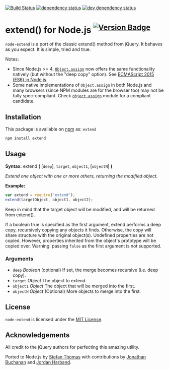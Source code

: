 [![Build Status][travis-svg]][travis-url]
[![dependency status][deps-svg]][deps-url]
[![dev dependency status][dev-deps-svg]][dev-deps-url]

# extend() for Node.js <sup> [![Version Badge][npm-version-png]][npm-url]</sup>

`node-extend` is a port of the classic extend() method from jQuery. It behaves
as you expect. It is simple, tried and true.

Notes:

- Since Node.js >= 4,
  [`Object.assign`](https://developer.mozilla.org/en-US/docs/Web/JavaScript/Reference/Global_Objects/Object/assign)
  now offers the same functionality natively (but without the "deep copy"
  option). See
  [ECMAScript 2015 (ES6) in Node.js](https://nodejs.org/en/docs/es6).
- Some native implementations of `Object.assign` in both Node.js and many
  browsers (since NPM modules are for the browser too) may not be fully
  spec-compliant. Check
  [`object.assign`](https://www.npmjs.com/package/object.assign) module for a
  compliant candidate.

## Installation

This package is available on [npm][npm-url] as: `extend`

```sh
npm install extend
```

## Usage

**Syntax:** extend **(** [`deep`], `target`, `object1`, [`objectN`] **)**

_Extend one object with one or more others, returning the modified object._

**Example:**

```js
var extend = require("extend");
extend(targetObject, object1, object2);
```

Keep in mind that the target object will be modified, and will be returned from
extend().

If a boolean true is specified as the first argument, extend performs a deep
copy, recursively copying any objects it finds. Otherwise, the copy will share
structure with the original object(s). Undefined properties are not copied.
However, properties inherited from the object's prototype will be copied over.
Warning: passing `false` as the first argument is not supported.

### Arguments

- `deep` _Boolean_ (optional) If set, the merge becomes recursive (i.e. deep
  copy).
- `target` _Object_ The object to extend.
- `object1` _Object_ The object that will be merged into the first.
- `objectN` _Object_ (Optional) More objects to merge into the first.

## License

`node-extend` is licensed under the [MIT License][mit-license-url].

## Acknowledgements

All credit to the jQuery authors for perfecting this amazing utility.

Ported to Node.js by [Stefan Thomas][github-justmoon] with contributions by
[Jonathan Buchanan][github-insin] and [Jordan Harband][github-ljharb].

[travis-svg]: https://travis-ci.org/justmoon/node-extend.svg
[travis-url]: https://travis-ci.org/justmoon/node-extend
[npm-url]: https://npmjs.org/package/extend
[mit-license-url]: http://opensource.org/licenses/MIT
[github-justmoon]: https://github.com/justmoon
[github-insin]: https://github.com/insin
[github-ljharb]: https://github.com/ljharb
[npm-version-png]: http://versionbadg.es/justmoon/node-extend.svg
[deps-svg]: https://david-dm.org/justmoon/node-extend.svg
[deps-url]: https://david-dm.org/justmoon/node-extend
[dev-deps-svg]: https://david-dm.org/justmoon/node-extend/dev-status.svg
[dev-deps-url]: https://david-dm.org/justmoon/node-extend#info=devDependencies
